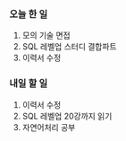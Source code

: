 ### 오늘 한 일
1. 모의 기술 면접
2. SQL 레벨업 스터디 결합파트
3. 이력서 수정

### 내일 할 일
1. 이력서 수정
2. SQL 레벨업 20강까지 읽기
3. 자연어처리 공부
